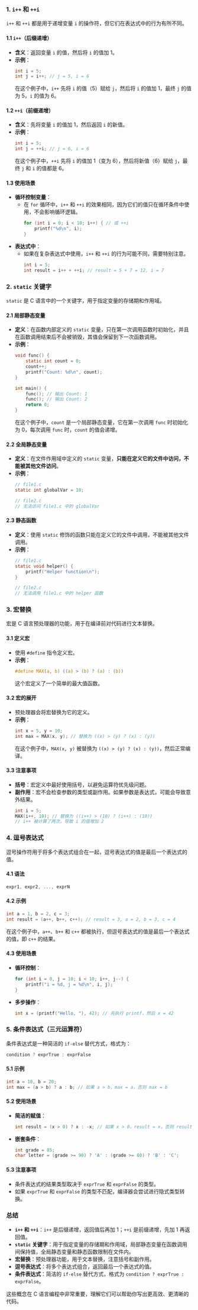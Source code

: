 ### **1. `i++` 和 `++i`**

`i++` 和 `++i` 都是用于递增变量 `i` 的操作符，但它们在表达式中的行为有所不同。

#### **1.1 `i++`（后缀递增）**
- **含义**：返回变量 `i` 的值，然后将 `i` 的值加 1。
- **示例**：
  ```c
  int i = 5;
  int j = i++; // j = 5, i = 6
  ```
  在这个例子中，`i++` 先将 `i` 的值（5）赋给 `j`，然后将 `i` 的值加 1，最终 `j` 的值为 5，`i` 的值为 6。

#### **1.2 `++i`（前缀递增）**
- **含义**：先将变量 `i` 的值加 1，然后返回 `i` 的新值。
- **示例**：
  ```c
  int i = 5;
  int j = ++i; // j = 6, i = 6
  ```
  在这个例子中，`++i` 先将 `i` 的值加 1（变为 6），然后将新值（6）赋给 `j`，最终 `j` 和 `i` 的值都是 6。

#### **1.3 使用场景**
- **循环控制变量**：
  - 在 `for` 循环中，`i++` 和 `++i` 的效果相同，因为它们的值只在循环条件中使用，不会影响循环逻辑。
    ```c
    for (int i = 0; i < 10; i++) { // 或 ++i
        printf("%d\n", i);
    }
    ```
- **表达式中**：
  - 如果在复杂表达式中使用，`i++` 和 `++i` 的行为可能不同，需要特别注意。
    ```c
    int i = 5;
    int result = i++ + ++i; // result = 5 + 7 = 12, i = 7
    ```

### **2. `static` 关键字**
`static` 是 C 语言中的一个关键字，用于指定变量的存储期和作用域。

#### **2.1 局部静态变量**
- **定义**：在函数内部定义的 `static` 变量，只在第一次调用函数时初始化，并且在函数调用结束后不会被销毁，其值会保留到下一次函数调用。
- **示例**：
  ```c
  void func() {
      static int count = 0;
      count++;
      printf("Count: %d\n", count);
  }
  
  int main() {
      func(); // 输出 Count: 1
      func(); // 输出 Count: 2
      return 0;
  }
  ```
  在这个例子中，`count` 是一个局部静态变量，它在第一次调用 `func` 时初始化为 0，每次调用 `func` 时，`count` 的值会递增。

#### **2.2 全局静态变量**
- **定义**：在文件作用域中定义的 `static` 变量，**只能在定义它的文件中访问，不能被其他文件访问**。
- **示例**：
  ```c
  // file1.c
  static int globalVar = 10;
  
  // file2.c
  // 无法访问 file1.c 中的 globalVar
  ```

#### **2.3 静态函数**
- **定义**：使用 `static` 修饰的函数只能在定义它的文件中调用，不能被其他文件调用。
- **示例**：
  ```c
  // file1.c
  static void helper() {
      printf("Helper function\n");
  }
  
  // file2.c
  // 无法调用 file1.c 中的 helper 函数
  ```

### **3. 宏替换**
宏是 C 语言预处理器的功能，用于在编译前对代码进行文本替换。

#### **3.1 定义宏**
- 使用 `#define` 指令定义宏。
- **示例**：
  ```c
  #define MAX(a, b) ((a) > (b) ? (a) : (b))
  ```
  这个宏定义了一个简单的最大值函数。

#### **3.2 宏的展开**
- 预处理器会将宏替换为它的定义。
- **示例**：
  ```c
  int x = 5, y = 10;
  int max = MAX(x, y); // 替换为 ((x) > (y) ? (x) : (y))
  ```
  在这个例子中，`MAX(x, y)` 被替换为 `((x) > (y) ? (x) : (y))`，然后正常编译。

#### **3.3 注意事项**
- **括号**：宏定义中最好使用括号，以避免运算符优先级问题。
- **副作用**：宏不会检查参数的类型或副作用。如果参数是表达式，可能会导致意外结果。
  ```c
  int i = 5;
  MAX(i++, 10); // 替换为 ((i++) > (10) ? (i++) : (10))
  // i++ 被计算了两次，导致 i 的值增加 2
  ```

### **4. 逗号表达式**
逗号操作符用于将多个表达式组合在一起，逗号表达式的值是最后一个表达式的值。

#### **4.1 语法**
```c
expr1, expr2, ..., exprN
```

#### **4.2 示例**
```c
int a = 1, b = 2, c = 3;
int result = (a++, b++, c++); // result = 3, a = 2, b = 3, c = 4
```
在这个例子中，`a++`、`b++` 和 `c++` 都被执行，但逗号表达式的值是最后一个表达式的值，即 `c++` 的结果。

#### **4.3 使用场景**
- **循环控制**：
  ```c
  for (int i = 0, j = 10; i < 10; i++, j--) {
      printf("i = %d, j = %d\n", i, j);
  }
  ```
- **多步操作**：
  ```c
  int x = (printf("Hello, "), 42); // 先执行 printf，然后 x = 42
  ```

### **5. 条件表达式（三元运算符）**
条件表达式是一种简洁的 `if-else` 替代方式，格式为：
```c
condition ? exprTrue : exprFalse
```

#### **5.1 示例**
```c
int a = 10, b = 20;
int max = (a > b) ? a : b; // 如果 a > b，max = a，否则 max = b
```

#### **5.2 使用场景**
- **简洁的赋值**：
  ```c
  int result = (x > 0) ? x : -x; // 如果 x > 0，result = x，否则 result = -x
  ```
- **嵌套条件**：
  ```c
  int grade = 85;
  char letter = (grade >= 90) ? 'A' : (grade >= 80) ? 'B' : 'C';
  ```

#### **5.3 注意事项**
- 条件表达式的结果类型取决于 `exprTrue` 和 `exprFalse` 的类型。
- 如果 `exprTrue` 和 `exprFalse` 的类型不匹配，编译器会尝试进行隐式类型转换。

### **总结**
- **`i++` 和 `++i`**：`i++` 是后缀递增，返回值后再加 1；`++i` 是前缀递增，先加 1 再返回值。
- **`static` 关键字**：用于指定变量的存储期和作用域，局部静态变量在函数调用间保持值，全局静态变量和静态函数限制在文件内。
- **宏替换**：预处理器功能，用于文本替换，注意括号和副作用。
- **逗号表达式**：将多个表达式组合，返回最后一个表达式的值。
- **条件表达式**：简洁的 `if-else` 替代方式，格式为 `condition ? exprTrue : exprFalse`。

这些概念在 C 语言编程中非常重要，理解它们可以帮助你写出更高效、更清晰的代码。